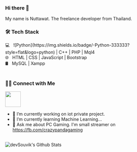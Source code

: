 ### Hi there 👋
My name is Nuttawat. The freelance developer from Thailand. 



<h3>🛠 Tech Stack</h3>
💻 &nbsp; ![Python](https://img.shields.io/badge/-Python-333333?style=flat&logo=python) | C++ | PHP | Mql4 <br>
🌐 &nbsp; HTML | CSS | JavaScript | Bootstrap <br>
🛢 &nbsp; MySQL | Xampp <br>
<br>

<h3> 🤝🏻 Connect with Me </h3>
<p align="left">
 <a href="https://twitter.com/nut039" target="_blank" ><img src="https://img.icons8.com/plasticine/100/000000/twitter.png" width="50" /></a>  </p>

- 🔭 I’m currently working on iot private project.
- 🌱 I’m currently learning Machine Learning...
- 💬 Ask me about PC Gaming. I'm small streamer on https://fb.com/crazypandagaming

<!--[![Top Langs](https://github-readme-stats.vercel.app/api/top-langs/?username=NutCrazypanda&layout=compact&text_color=daf7dc&bg_color=151515)](https://github.com/NutCrazypanda/github-readme-stats) -->

<br>

<img align="center" src="https://github-readme-stats.vercel.app/api?username=NutCrazypanda&include_all_commits=true&count_private=true&show_icons=true&line_height=20&title_color=7A7ADB&icon_color=2234AE&text_color=D3D3D3&bg_color=0,000000,130F40" alt="devSouvik's Github Stats">

</br>
